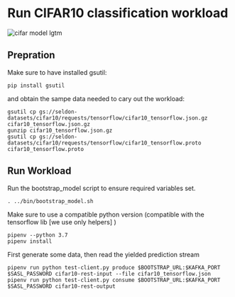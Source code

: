 # Run CIFAR10 classification workload

![cifar model lgtm](https://pytorch.org/tutorials/_images/cifar10.png "cifar")


## Prepration

Make sure to have installed gsutil:

```
pip install gsutil
```

and obtain the sampe data needed to cary out the workload:

```
gsutil cp gs://seldon-datasets/cifar10/requests/tensorflow/cifar10_tensorflow.json.gz cifar10_tensorflow.json.gz
gunzip cifar10_tensorflow.json.gz
gsutil cp gs://seldon-datasets/cifar10/requests/tensorflow/cifar10_tensorflow.proto cifar10_tensorflow.proto
```

## Run Workload

Run the bootstrap_model script to ensure required variables set.

```
. ../bin/bootstrap_model.sh
```

Make sure to use a compatible python version (compatible with the tensorflow lib [we use only helpers] )
```
pipenv --python 3.7
pipenv install
```

First generate some data, then read the yielded prediction stream
```
pipenv run python test-client.py produce $BOOTSTRAP_URL:$KAFKA_PORT $SASL_PASSWORD cifar10-rest-input --file cifar10_tensorflow.json
pipenv run python test-client.py consume $BOOTSTRAP_URL:$KAFKA_PORT $SASL_PASSWORD cifar10-rest-output 
```
